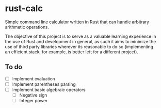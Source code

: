 # rust-calc

Simple command line calculator written in Rust that can handle arbitrary arithmetic operations.

The objective of this project is to serve as a valuable learning experience in the use of Rust and development in general, as such it aims to minimize the use of third party libraries wherever its reasonable to do so (implementing an efficient stack, for example, is better left for a different project).

## To do

- [ ] Implement evaluation
- [ ] Implement parentheses parsing
- [ ] Implement basic algebraic operators
  - [ ] Negative sign
  - [ ] Integer power

